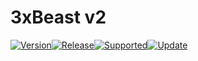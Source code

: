 <h1>3xBeast v2</h1>
<p><a href="https://github.com/3xPr1nc3/3xBeast-v2"><img src="https://img.shields.io/badge/3xBeast-v2.1-red.svg" alt="Version" data-canonical-src="https://img.shields.io/badge/3xBeast-v2.1-red.svg" style="max-width:100%;"></a><a href="https://github.com/3xPr1nc3/3xBeast-v2"><img src="https://img.shields.io/badge/Release-Stable-orange.svg" alt="Release" data-canonical-src="https://img.shields.io/badge/Release-Stable-orange.svg" style="max-width:100%;"></a><a href="https://github.com/3xPr1nc3/3xBeast-v2"><img src="https://img.shields.io/badge/Supported%20OS-Windows%20%2F%20Linux-blue.svg" alt="Supported" data-canonical-src="https://img.shields.io/badge/Supported%20OS-Windows%20%2F%20Linux-blue.svg" style="max-width:100%;"></a><a href="https://github.com/3xPr1nc3/3xBeast-v2"><img src="https://img.shields.io/badge/Auto%20Update-Yes-green.svg" alt="Update" data-canonical-src="https://img.shields.io/badge/Auto%20Update-Yes-green.svg" style="max-width:100%;"></a>
